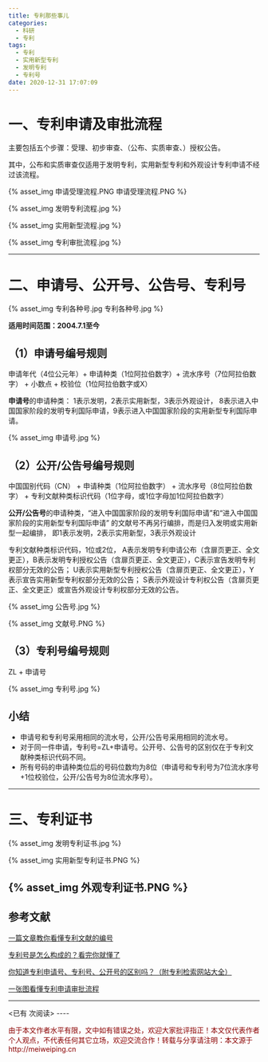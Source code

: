 ```yaml
---
title: 专利那些事儿
categories:
  - 科研
  - 专利
tags:
  - 专利
  - 实用新型专利
  - 发明专利
  - 专利号
date: 2020-12-31 17:07:09
---
```


# 一、专利申请及审批流程

主要包括五个步骤：受理、初步审查、（公布、实质审查、）授权公告。

其中，公布和实质审查仅适用于发明专利，实用新型专利和外观设计专利申请不经过该流程。

{% asset_img 申请受理流程.PNG 申请受理流程.PNG %} 

{% asset_img 发明专利流程.jpg %} 

{% asset_img 实用新型流程.jpg %} 

{% asset_img 专利审批流程.jpg %} 

----

# 二、申请号、公开号、公告号、专利号

{% asset_img 专利各种号.jpg 专利各种号.jpg %} 

**适用时间范围：2004.7.1至今**

## （1）申请号编号规则
申请年代（4位公元年）+ 申请种类（1位阿拉伯数字）+ 流水序号（7位阿拉伯数字） + 小数点 + 校验位（1位阿拉伯数字或X）


**申请号**的申请种类：
1表示发明，2表示实用新型，3表示外观设计，
8表示进入中国国家阶段的发明专利国际申请，9表示进入中国国家阶段的实用新型专利国际申请。

{% asset_img 申请号.jpg %} 

## （2）公开/公告号编号规则
中国国别代码（CN） + 申请种类（1位阿拉伯数字） + 流水序号（8位阿拉伯数字） + 专利文献种类标识代码（1位字母，或1位字母加1位阿拉伯数字）


**公开/公告号**的申请种类，“进入中国国家阶段的发明专利国际申请”和“进入中国国家阶段的实用新型专利国际申请” 的文献号不再另行编排，而是归入发明或实用新型一起编排，
即1表示发明，2表示实用新型，3表示外观设计

专利文献种类标识代码，1位或2位，
A表示发明专利申请公布（含扉页更正、全文更正），B表示发明专利授权公告（含扉页更正、全文更正），C表示宣告发明专利权部分无效的公告；
U表示实用新型专利授权公告（含扉页更正、全文更正），Y表示宣告实用新型专利权部分无效的公告；
S表示外观设计专利权公告（含扉页更正、全文更正）或宣告外观设计专利权部分无效的公告。

{% asset_img 公告号.jpg %} 

{% asset_img 文献号.PNG %} 

## （3）专利号编号规则
ZL + 申请号

{% asset_img 专利号.jpg %} 

## 小结

- 申请号和专利号采用相同的流水号，公开/公告号采用相同的流水号。
- 对于同一件申请，专利号=ZL+申请号。公开号、公告号的区别仅在于专利文献种类标识代码不同。
- 所有号码的申请种类位后的号码位数均为8位（申请号和专利号为7位流水序号+1位校验位，公开/公告号为8位流水序号）。

----

# 三、专利证书

{% asset_img 发明专利证书.jpg %} 

{% asset_img 实用新型专利证书.PNG %} 

{% asset_img 外观专利证书.PNG %} 
----

## 参考文献

[一篇文章教你看懂专利文献的编号](https://zhuanlan.zhihu.com/p/47039466)

[专利号是怎么构成的？看完你就懂了](https://zhuanlan.zhihu.com/p/410179974)

[你知道专利申请号、专利号、公开号的区别吗？（附专利检索网站大全）](https://zhuanlan.zhihu.com/p/392177031)

[一张图看懂专利申请审批流程](http://amr.yn.gov.cn/__local/0/FE/81/D4C032DDA287056E54C468F2655_645E65D5_10CE59.pdf)

----
<span id="busuanzi_container_page_pv">
<已有 <span id="busuanzi_value_page_pv"></span> 次阅读>
</span>
----

<p style="color:darkred"> 由于本文作者水平有限，文中如有错误之处，欢迎大家批评指正！本文仅代表作者个人观点，不代表任何其它立场，欢迎交流合作！转载与分享请注明：本文源于 http://meiweiping.cn </p>
